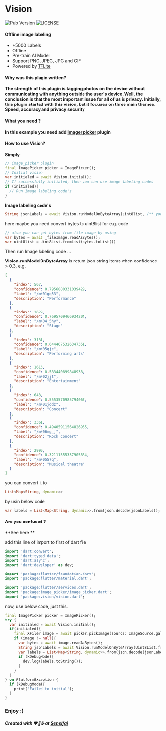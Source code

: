 # Vision

![Pub Version](https://img.shields.io/pub/v/vision) ![LICENSE](https://img.shields.io/badge/license-MIT%20License-green)

#### Offline image labeling

- +5000 Labels
- Offline
- Pre-train AI Model
- Support PNG, JPEG, JPG and GIF
- Powered by [TFLite](https://www.tensorflow.org/lite "TFLite")

#### Why was this plugin written?
**The strength of this plugin is tagging photos on the device without communicating with anything outside the user's device. Well, the conclusion is that the most important issue for all of us is privacy. Initially, this plugin started with this vision, but it focuses on three main themes. Speed, accuracy and privacy security**

#### What you need ?
**In this example you need add [Imager picker](https://pub.dev/packages/image_picker "Image picker") plugin**


#### How to use Vision?
**Simply**

```dart
// image_picker plugin
final ImagePicker picker = ImagePicker();
// Initial vision
var initialed = await Vision.initial();
// If successfully initialed, then you can use image labeling codes
if (initialed){
  // Run Image labeling code's
}
```

**Image labeling code's**

```dart
String jsonLabels = await Vision.runModelOnByteArray(uint8list, /** you can change confidence (Important) **/ 0.3);
```

here maybe you need convert bytes to uint8list for e.g. code

```dart
// also you can get bytes from file image by using
var bytes = await _fileImage.readAsBytes();
var uint8list = Uint8List.fromList(bytes.toList())
```

Then run Image labeling code ...

**Vision.runModelOnByteArray** is return json string items when confidence > 0.3, e.g.

```json
[
  {
    "index": 567,
    "confidence": 0.7956880331039429,
    "label": "/m/01gq53",
    "description": "Performance"
  },
  {
    "index": 2629,
    "confidence": 0.7695709466934204,
    "label": "/m/04_5hy",
    "description": "Stage"
  },
  {
    "index": 3131,
    "confidence": 0.6444675326347351,
    "label": "/m/05qjc",
    "description": "Performing arts"
  },
  {
    "index": 1613,
    "confidence": 0.583440899848938,
    "label": "/m/02jjt",
    "description": "Entertainment"
  },
  {
    "index": 643,
    "confidence": 0.5553570985794067,
    "label": "/m/01jddz",
    "description": "Concert"
  },
  {
    "index": 3361,
    "confidence": 0.49405911564826965,
    "label": "/m/06mg_j",
    "description": "Rock concert"
  },
  {
    "index": 2990,
    "confidence": 0.32111555337905884,
    "label": "/m/0557q",
    "description": "Musical theatre"
  }
]
```


you can convert it to 

```dart 
List<Map<String, dynamic>>
```
by usin below code

```dart
var labels = List<Map<String, dynamic>>.from(json.decode(jsonLabels));
```


#### Are you confused ?

**See here **

add this line of import to first of dart file

```dart
import 'dart:convert';
import 'dart:typed_data';
import 'dart:async';
import 'dart:developer' as dev;

import 'package:flutter/foundation.dart';
import 'package:flutter/material.dart';

import 'package:flutter/services.dart';
import 'package:image_picker/image_picker.dart';
import 'package:vision/vision.dart';
```

now, use below code, just this.

```dart
final ImagePicker picker = ImagePicker();
try {
  var initialed = await Vision.initial();
  if(initialed){
    final XFile? image = await picker.pickImage(source: ImageSource.gallery);
    if (image != null){
      var bytes = await image.readAsBytes();
      String jsonLabels = await Vision.runModelOnByteArray(Uint8List.fromList(bytes.toList()), 0.3);
      var labels = List<Map<String, dynamic>>.from(json.decode(jsonLabels));
      if (kDebugMode){
        dev.log(labels.toString());
      }
    }
  }
} on PlatformException {
  if (kDebugMode){
    print('Failed to initial');
  }
}
```

### Enjoy :)

##### Created with ❤️🍰☕ at [Sensifai](https://sensifai.com "Sensifai")
